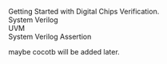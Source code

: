 Getting Started with Digital Chips Verification.  
System Verilog  
UVM  
System Verilog Assertion  


maybe cocotb will be added later.
